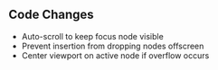 ## Code Changes

- Auto-scroll to keep focus node visible
- Prevent insertion from dropping nodes offscreen
- Center viewport on active node if overflow occurs
